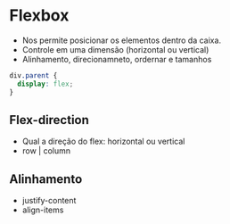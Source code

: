 # Flexbox

- Nos permite posicionar os elementos dentro da caixa.
- Controle em uma dimensão (horizontal ou vertical)
- Alinhamento, direcionamneto, ordernar e tamanhos

```css
div.parent {
  display: flex;
}
```

## Flex-direction

- Qual a direção do flex: horizontal ou vertical
- row | column

## Alinhamento

- justify-content
- align-items
